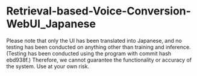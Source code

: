 
# Retrieval-based-Voice-Conversion-WebUI_Japanese

Please note that only the UI has been translated into Japanese, and no testing has been conducted on anything other than training and inference. (Testing has been conducted using the program with commit hash ebd938f.) Therefore, we cannot guarantee the functionality or accuracy of the system. Use at your own risk. 
